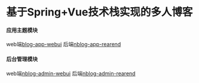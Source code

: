 # 基于Spring+Vue技术栈实现的多人博客


#### 应用主题模块
web端[blog-app-webui](https://github.com/106umao/nblog-app-webui)
后端[nblog-app-rearend](https://github.com/106umao/nblog-app-rearend)

#### 后台管理模块
web端[nblog-admin-webui](https://github.com/106umao/nblog-admin-webui)
后端[nblog-admin-rearend](https://github.com/106umao/nblog-admin-rearend)

